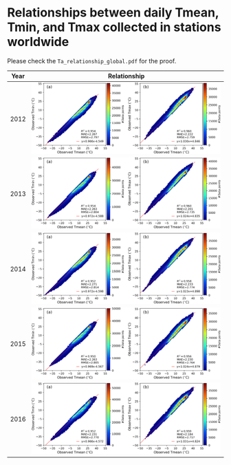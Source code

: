 # Relationships between daily Tmean, Tmin, and Tmax collected in stations worldwide

Please check the `Ta_relationship_global.pdf` for the proof.

| Year | Relationship                             |
| ---- | ---------------------------------------- |
| 2012 | ![img](lst2ta_Ta_relation_global_2012.png) |
| 2013 | ![img](lst2ta_Ta_relation_global_2013.png) |
| 2014 | ![img](lst2ta_Ta_relation_global_2014.png) |
| 2015 | ![img](lst2ta_Ta_relation_global_2015.png) |
| 2016 | ![img](lst2ta_Ta_relation_global_2016.png) |
